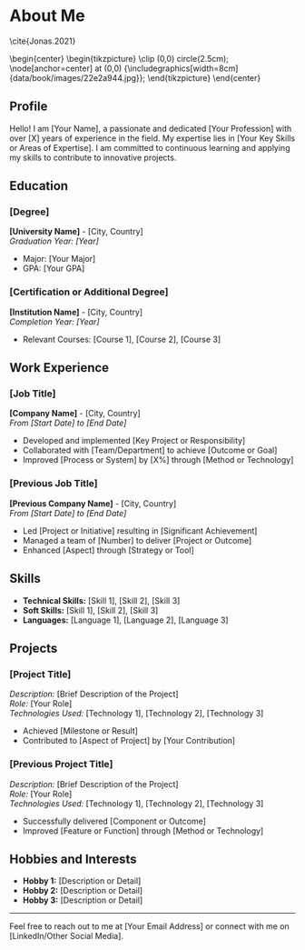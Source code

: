 # About Me

\cite{Jonas.2021}

\begin{center}
\begin{tikzpicture}
  \clip (0,0) circle(2.5cm);
  \node[anchor=center] at (0,0) {\includegraphics[width=8cm]{data/book/images/22e2a944.jpg}};
\end{tikzpicture}
\end{center}

## Profile

Hello! I am [Your Name], a passionate and dedicated [Your Profession] with over [X] years of experience in the field. My expertise lies in [Your Key Skills or Areas of Expertise]. I am committed to continuous learning and applying my skills to contribute to innovative projects.

## Education

### [Degree]
**[University Name]** - [City, Country]  
*Graduation Year: [Year]*

- Major: [Your Major]
- GPA: [Your GPA]

### [Certification or Additional Degree]
**[Institution Name]** - [City, Country]  
*Completion Year: [Year]*

- Relevant Courses: [Course 1], [Course 2], [Course 3]

## Work Experience

### [Job Title]
**[Company Name]** - [City, Country]  
*From [Start Date] to [End Date]*

- Developed and implemented [Key Project or Responsibility]
- Collaborated with [Team/Department] to achieve [Outcome or Goal]
- Improved [Process or System] by [X%] through [Method or Technology]

### [Previous Job Title]
**[Previous Company Name]** - [City, Country]  
*From [Start Date] to [End Date]*

- Led [Project or Initiative] resulting in [Significant Achievement]
- Managed a team of [Number] to deliver [Project or Outcome]
- Enhanced [Aspect] through [Strategy or Tool]

## Skills

- **Technical Skills:** [Skill 1], [Skill 2], [Skill 3]
- **Soft Skills:** [Skill 1], [Skill 2], [Skill 3]
- **Languages:** [Language 1], [Language 2], [Language 3]

## Projects

### [Project Title]
*Description:* [Brief Description of the Project]  
*Role:* [Your Role]  
*Technologies Used:* [Technology 1], [Technology 2], [Technology 3]

- Achieved [Milestone or Result]
- Contributed to [Aspect of Project] by [Your Contribution]

### [Previous Project Title]
*Description:* [Brief Description of the Project]  
*Role:* [Your Role]  
*Technologies Used:* [Technology 1], [Technology 2], [Technology 3]

- Successfully delivered [Component or Outcome]
- Improved [Feature or Function] through [Method or Technology]

## Hobbies and Interests

- **Hobby 1:** [Description or Detail]
- **Hobby 2:** [Description or Detail]
- **Hobby 3:** [Description or Detail]

---

Feel free to reach out to me at [Your Email Address] or connect with me on [LinkedIn/Other Social Media].